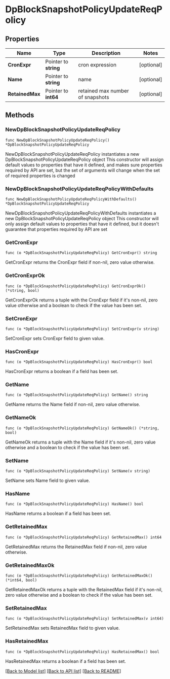 # DpBlockSnapshotPolicyUpdateReqPolicy

## Properties

Name | Type | Description | Notes
------------ | ------------- | ------------- | -------------
**CronExpr** | Pointer to **string** | cron expression | [optional] 
**Name** | Pointer to **string** | name | [optional] 
**RetainedMax** | Pointer to **int64** | retained max number of snapshots | [optional] 

## Methods

### NewDpBlockSnapshotPolicyUpdateReqPolicy

`func NewDpBlockSnapshotPolicyUpdateReqPolicy() *DpBlockSnapshotPolicyUpdateReqPolicy`

NewDpBlockSnapshotPolicyUpdateReqPolicy instantiates a new DpBlockSnapshotPolicyUpdateReqPolicy object
This constructor will assign default values to properties that have it defined,
and makes sure properties required by API are set, but the set of arguments
will change when the set of required properties is changed

### NewDpBlockSnapshotPolicyUpdateReqPolicyWithDefaults

`func NewDpBlockSnapshotPolicyUpdateReqPolicyWithDefaults() *DpBlockSnapshotPolicyUpdateReqPolicy`

NewDpBlockSnapshotPolicyUpdateReqPolicyWithDefaults instantiates a new DpBlockSnapshotPolicyUpdateReqPolicy object
This constructor will only assign default values to properties that have it defined,
but it doesn't guarantee that properties required by API are set

### GetCronExpr

`func (o *DpBlockSnapshotPolicyUpdateReqPolicy) GetCronExpr() string`

GetCronExpr returns the CronExpr field if non-nil, zero value otherwise.

### GetCronExprOk

`func (o *DpBlockSnapshotPolicyUpdateReqPolicy) GetCronExprOk() (*string, bool)`

GetCronExprOk returns a tuple with the CronExpr field if it's non-nil, zero value otherwise
and a boolean to check if the value has been set.

### SetCronExpr

`func (o *DpBlockSnapshotPolicyUpdateReqPolicy) SetCronExpr(v string)`

SetCronExpr sets CronExpr field to given value.

### HasCronExpr

`func (o *DpBlockSnapshotPolicyUpdateReqPolicy) HasCronExpr() bool`

HasCronExpr returns a boolean if a field has been set.

### GetName

`func (o *DpBlockSnapshotPolicyUpdateReqPolicy) GetName() string`

GetName returns the Name field if non-nil, zero value otherwise.

### GetNameOk

`func (o *DpBlockSnapshotPolicyUpdateReqPolicy) GetNameOk() (*string, bool)`

GetNameOk returns a tuple with the Name field if it's non-nil, zero value otherwise
and a boolean to check if the value has been set.

### SetName

`func (o *DpBlockSnapshotPolicyUpdateReqPolicy) SetName(v string)`

SetName sets Name field to given value.

### HasName

`func (o *DpBlockSnapshotPolicyUpdateReqPolicy) HasName() bool`

HasName returns a boolean if a field has been set.

### GetRetainedMax

`func (o *DpBlockSnapshotPolicyUpdateReqPolicy) GetRetainedMax() int64`

GetRetainedMax returns the RetainedMax field if non-nil, zero value otherwise.

### GetRetainedMaxOk

`func (o *DpBlockSnapshotPolicyUpdateReqPolicy) GetRetainedMaxOk() (*int64, bool)`

GetRetainedMaxOk returns a tuple with the RetainedMax field if it's non-nil, zero value otherwise
and a boolean to check if the value has been set.

### SetRetainedMax

`func (o *DpBlockSnapshotPolicyUpdateReqPolicy) SetRetainedMax(v int64)`

SetRetainedMax sets RetainedMax field to given value.

### HasRetainedMax

`func (o *DpBlockSnapshotPolicyUpdateReqPolicy) HasRetainedMax() bool`

HasRetainedMax returns a boolean if a field has been set.


[[Back to Model list]](../README.md#documentation-for-models) [[Back to API list]](../README.md#documentation-for-api-endpoints) [[Back to README]](../README.md)


